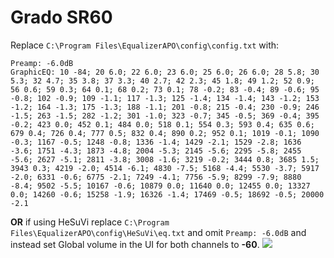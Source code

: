 # Grado SR60
Replace `C:\Program Files\EqualizerAPO\config\config.txt` with:
```
Preamp: -6.0dB
GraphicEQ: 10 -84; 20 6.0; 22 6.0; 23 6.0; 25 6.0; 26 6.0; 28 5.8; 30 5.3; 32 4.7; 35 3.8; 37 3.3; 40 2.7; 42 2.3; 45 1.8; 49 1.2; 52 0.9; 56 0.6; 59 0.3; 64 0.1; 68 0.2; 73 0.1; 78 -0.2; 83 -0.4; 89 -0.6; 95 -0.8; 102 -0.9; 109 -1.1; 117 -1.3; 125 -1.4; 134 -1.4; 143 -1.2; 153 -1.2; 164 -1.3; 175 -1.3; 188 -1.1; 201 -0.8; 215 -0.4; 230 -0.9; 246 -1.5; 263 -1.5; 282 -1.2; 301 -1.0; 323 -0.7; 345 -0.5; 369 -0.4; 395 -0.2; 423 0.0; 452 0.1; 484 0.0; 518 0.1; 554 0.3; 593 0.4; 635 0.6; 679 0.4; 726 0.4; 777 0.5; 832 0.4; 890 0.2; 952 0.1; 1019 -0.1; 1090 -0.3; 1167 -0.5; 1248 -0.8; 1336 -1.4; 1429 -2.1; 1529 -2.8; 1636 -3.6; 1751 -4.3; 1873 -4.8; 2004 -5.3; 2145 -5.6; 2295 -5.8; 2455 -5.6; 2627 -5.1; 2811 -3.8; 3008 -1.6; 3219 -0.2; 3444 0.8; 3685 1.5; 3943 0.3; 4219 -2.0; 4514 -6.1; 4830 -7.5; 5168 -4.4; 5530 -3.7; 5917 -2.0; 6331 -0.6; 6775 -2.1; 7249 -4.1; 7756 -5.9; 8299 -7.9; 8880 -8.4; 9502 -5.5; 10167 -0.6; 10879 0.0; 11640 0.0; 12455 0.0; 13327 0.0; 14260 -0.6; 15258 -1.9; 16326 -1.4; 17469 -0.5; 18692 -0.5; 20000 -2.1
```
**OR** if using HeSuVi replace `C:\Program Files\EqualizerAPO\config\HeSuVi\eq.txt` and omit `Preamp: -6.0dB` and instead set Global volume in the UI for both channels to **-60**.
![](https://raw.githubusercontent.com/jaakkopasanen/AutoEq/master/results/SBAF-Serious/headphoncecom/onear/Grado%20SR60/Grado%20SR60.png)
